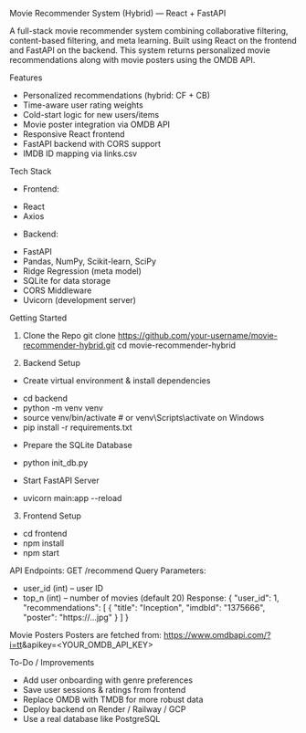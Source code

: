 Movie Recommender System (Hybrid) — React + FastAPI

A full-stack movie recommender system combining collaborative filtering, content-based filtering, and meta learning. Built using React on the frontend and FastAPI on the backend. This system returns personalized movie recommendations along with movie posters using the OMDB API.

Features
- Personalized recommendations (hybrid: CF + CB)
- Time-aware user rating weights
- Cold-start logic for new users/items
- Movie poster integration via OMDB API
- Responsive React frontend
- FastAPI backend with CORS support
- IMDB ID mapping via links.csv
  
Tech Stack
- Frontend:
+ React
+ Axios
- Backend:
+ FastAPI
+ Pandas, NumPy, Scikit-learn, SciPy
+ Ridge Regression (meta model)
+ SQLite for data storage
+ CORS Middleware
+ Uvicorn (development server)

Getting Started
1. Clone the Repo
git clone https://github.com/your-username/movie-recommender-hybrid.git
cd movie-recommender-hybrid

2. Backend Setup
- Create virtual environment & install dependencies
+ cd backend
+ python -m venv venv
+ source venv/bin/activate  # or venv\Scripts\activate on Windows
+ pip install -r requirements.txt

- Prepare the SQLite Database
+ python init_db.py

- Start FastAPI Server
+ uvicorn main:app --reload

3. Frontend Setup
+ cd frontend
+ npm install
+ npm start

API Endpoints: GET /recommend
Query Parameters:
- user_id (int) – user ID
- top_n (int) – number of movies (default 20)
Response:
{
  "user_id": 1,
  "recommendations": [
    {
      "title": "Inception",
      "imdbId": "1375666",
      "poster": "https://...jpg"
    }
  ]
}


Movie Posters
Posters are fetched from: https://www.omdbapi.com/?i=tt<tmdbId>&apikey=<YOUR_OMDB_API_KEY>

To-Do / Improvements
- Add user onboarding with genre preferences
- Save user sessions & ratings from frontend
- Replace OMDB with TMDB for more robust data
- Deploy backend on Render / Railway / GCP
- Use a real database like PostgreSQL
